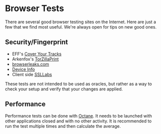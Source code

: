 # Browser Tests

There are several good browser testing sites on the Internet. Here are just a few that we find most useful. We're always open for tips on new good ones.

## Security/Fingerprint

- EFF's [Cover Your Tracks](https://coveryourtracks.eff.org/)
- Arkenfox's [TorZillaPrint](https://arkenfox.github.io/TZP/index.html)
- [browserleaks.com](https://browserleaks.com/)
- [Device Info](https://www.deviceinfo.me/)
- Client side [SSLLabs](https://www.ssllabs.com/ssltest/viewMyClient.html)

These tests are not intended to be used as oracles, but rather as a way to check your setup and verify that your changes are applied.

## Performance

Performance tests can be done with [Octane](https://chromium.github.io/octane/). It needs to be launched with other applications closed and with no other activity. It is recommended to run the test multiple times and then calculate the average.
